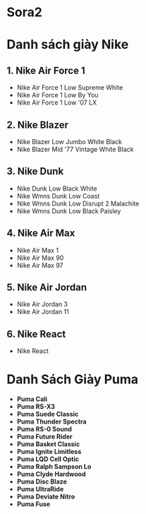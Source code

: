# Sora2



# Danh sách giày Nike  

## 1. Nike Air Force 1  
- Nike Air Force 1 Low Supreme White  
- Nike Air Force 1 Low By You  
- Nike Air Force 1 Low '07 LX  

## 2. Nike Blazer  
- Nike Blazer Low Jumbo White Black  
- Nike Blazer Mid '77 Vintage White Black  

## 3. Nike Dunk  
- Nike Dunk Low Black White  
- Nike Wmns Dunk Low Coast  
- Nike Wmns Dunk Low Disrupt 2 Malachite  
- Nike Wmns Dunk Low Black Paisley  

## 4. Nike Air Max  
- Nike Air Max 1  
- Nike Air Max 90  
- Nike Air Max 97  

## 5. Nike Air Jordan  
- Nike Air Jordan 3  
- Nike Air Jordan 11  

## 6. Nike React  
- Nike React  


# Danh Sách Giày Puma

- **Puma Cali**
- **Puma RS-X3**
- **Puma Suede Classic**
- **Puma Thunder Spectra**
- **Puma RS-0 Sound**
- **Puma Future Rider**
- **Puma Basket Classic**
- **Puma Ignite Limitless**
- **Puma LQD Cell Optic**
- **Puma Ralph Sampson Lo**
- **Puma Clyde Hardwood**
- **Puma Disc Blaze**
- **Puma UltraRide**
- **Puma Deviate Nitro**
- **Puma Fuse**
